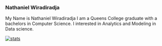 ### Nathaniel Wiradiradja

My Name is Nathaniel Wiradiradja I am a Queens College graduate with a bachelors in Computer Science. I interested in Analytics and Modeling in Data science.


[![stats](https://github-readme-stats.vercel.app/api?username=Nwiradiradja)](https://github.com/anuraghazra/github-readme-stats)
